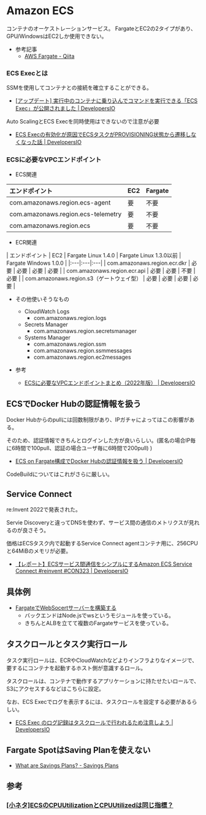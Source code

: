 # Amazon ECS

コンテナのオーケストレーションサービス。
FargateとEC2の2タイプがあり、GPU/WindowsはEC2しか使用できない。

- 参考記事
  - [AWS Fargate - Qiita](https://qiita.com/leomaro7/items/a3edb49d9929dd42cc0d)


### ECS Execとは

SSMを使用してコンテナとの接続を確立することができる。

- [[アップデート] 実行中のコンテナに乗り込んでコマンドを実行できる「ECS Exec」が公開されました | DevelopersIO](https://dev.classmethod.jp/articles/ecs-exec/)

Auto ScalingとECS Execを同時使用はできないので注意が必要
- [ECS Execの有効化が原因でECSタスクがPROVISIONING状態から遷移しなくなった話 | DevelopersIO](https://dev.classmethod.jp/articles/ecs-exec-cant-use-with-asg-capacity-provider/)

### ECSに必要なVPCエンドポイント

- ECS関連

| エンドポイント                     | EC2 | Fargate |
|:---|:---|:---|
| com.amazonaws.region.ecs-agent     | 要  | 不要    |
| com.amazonaws.region.ecs-telemetry | 要  | 不要    |
| com.amazonaws.region.ecs           | 要  | 不要    |

- ECR関連

| エンドポイント                            | EC2  | Fargate Linux 1.4.0 | Fargate Linux 1.3.0以前 | Fargate Windows 1.0.0 |
|:---|:---|:---|
| com.amazonaws.region.ecr.dkr              | 必要 | 必要                | 必要                    | 必要                  |
| com.amazonaws.region.ecr.api              | 必要 | 必要                | 不要                    | 必要                  |
| com.amazonaws.region.s3（ゲートウェイ型） | 必要 | 必要                | 必要                    | 必要                  |

- その他使いそうなもの
  - CloudWatch Logs
    - com.amazonaws.region.logs
  - Secrets Manager
    - com.amazonaws.region.secretsmanager
  - Systems Manager
    - com.amazonaws.region.ssm
    - com.amazonaws.region.ssmmessages
    - com.amazonaws.region.ec2messages

- 参考
  - [ECSに必要なVPCエンドポイントまとめ（2022年版） | DevelopersIO](https://dev.classmethod.jp/articles/vpc-endpoints-for-ecs-2022/)

## ECSでDocker Hubの認証情報を扱う

Docker Hubからのpullには回数制限があり、IPガチャによってはこの影響がある。

そのため、認証情報できちんとログインした方が良いらしい。(匿名の場合IP毎に6時間で100pull、認証の場合ユーザ毎に6時間で200pull)
)

- [ECS on Fargate構成でDocker Hubの認証情報を扱う | DevelopersIO](https://dev.classmethod.jp/articles/authenticating-with-docker-hub-for-aws-container-services/)

CodeBuildについてはこれがさらに厳しい。

## Service Connect

re:Invent 2022で発表された。

Servie Discoveryと違ってDNSを使わず、サービス間の通信のメトリクスが見れるのが良さそう。

価格はECSタスク内で起動するService Connect agentコンテナ用に、256CPUと64MiBのメモリが必要。

- [【レポート】ECSサービス間通信をシンプルにするAmazon ECS Service Connect #reinvent #CON323 | DevelopersIO](https://dev.classmethod.jp/articles/aws-reinvent-2022-amazon-ecs-service-connect-simplified-interservice-connection/#toc-10)


## 具体例

- [FargateでWebSocertサーバーを構築する](https://dev.classmethod.jp/articles/websocket-alb-fargate/)
  - バックエンドはNode.jsでwsというモジュールを使っている。
  - きちんとALBを立てて複数のFargateサービスを使っている。

## タスクロールとタスク実行ロール

タスク実行ロールは、ECRやCloudWatchなどよりインフラよりなイメージで、要するにコンテナを起動するホスト側が意識するロール。

タスクロールは、コンテナで動作するアプリケーションに持たせたいロールで、S3にアクセスするなどはこちらに設定。

なお、ECS Execでログを表示するには、タスクロールを設定する必要があるらしい。

- [ECS Exec のログ記録はタスクロールで行われるため注意しよう | DevelopersIO](https://dev.classmethod.jp/articles/ecs-exec-use-task-role-for-logging/)

## Fargate SpotはSaving Planを使えない

- [What are Savings Plans? - Savings Plans](https://docs.aws.amazon.com/savingsplans/latest/userguide/what-is-savings-plans.html)

## 参考

### [[小ネタ]ECSのCPUUtilizationとCPUUtilizedは同じ指標？](https://dev.classmethod.jp/articles/ecs-cpuutilized-vs-cpuutilization/)